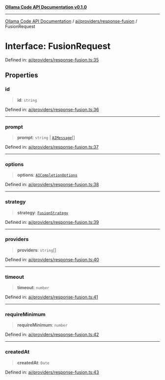 [**Ollama Code API Documentation v0.1.0**](../../../../README.md)

***

[Ollama Code API Documentation](../../../../modules.md) / [ai/providers/response-fusion](../README.md) / FusionRequest

# Interface: FusionRequest

Defined in: [ai/providers/response-fusion.ts:35](https://github.com/erichchampion/ollama-code/blob/00ee2a1c7aae90b38558806cf40c91c52edd65c9/ollama-code/src/ai/providers/response-fusion.ts#L35)

## Properties

### id

> **id**: `string`

Defined in: [ai/providers/response-fusion.ts:36](https://github.com/erichchampion/ollama-code/blob/00ee2a1c7aae90b38558806cf40c91c52edd65c9/ollama-code/src/ai/providers/response-fusion.ts#L36)

***

### prompt

> **prompt**: `string` \| [`AIMessage`](../../interfaces/AIMessage.md)[]

Defined in: [ai/providers/response-fusion.ts:37](https://github.com/erichchampion/ollama-code/blob/00ee2a1c7aae90b38558806cf40c91c52edd65c9/ollama-code/src/ai/providers/response-fusion.ts#L37)

***

### options

> **options**: [`AICompletionOptions`](../../interfaces/AICompletionOptions.md)

Defined in: [ai/providers/response-fusion.ts:38](https://github.com/erichchampion/ollama-code/blob/00ee2a1c7aae90b38558806cf40c91c52edd65c9/ollama-code/src/ai/providers/response-fusion.ts#L38)

***

### strategy

> **strategy**: [`FusionStrategy`](FusionStrategy.md)

Defined in: [ai/providers/response-fusion.ts:39](https://github.com/erichchampion/ollama-code/blob/00ee2a1c7aae90b38558806cf40c91c52edd65c9/ollama-code/src/ai/providers/response-fusion.ts#L39)

***

### providers

> **providers**: `string`[]

Defined in: [ai/providers/response-fusion.ts:40](https://github.com/erichchampion/ollama-code/blob/00ee2a1c7aae90b38558806cf40c91c52edd65c9/ollama-code/src/ai/providers/response-fusion.ts#L40)

***

### timeout

> **timeout**: `number`

Defined in: [ai/providers/response-fusion.ts:41](https://github.com/erichchampion/ollama-code/blob/00ee2a1c7aae90b38558806cf40c91c52edd65c9/ollama-code/src/ai/providers/response-fusion.ts#L41)

***

### requireMinimum

> **requireMinimum**: `number`

Defined in: [ai/providers/response-fusion.ts:42](https://github.com/erichchampion/ollama-code/blob/00ee2a1c7aae90b38558806cf40c91c52edd65c9/ollama-code/src/ai/providers/response-fusion.ts#L42)

***

### createdAt

> **createdAt**: `Date`

Defined in: [ai/providers/response-fusion.ts:43](https://github.com/erichchampion/ollama-code/blob/00ee2a1c7aae90b38558806cf40c91c52edd65c9/ollama-code/src/ai/providers/response-fusion.ts#L43)
